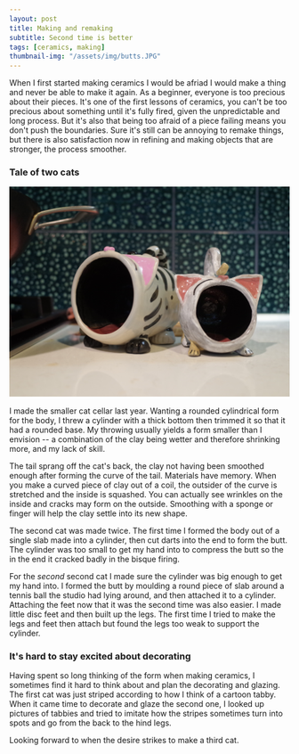 ```yaml
---
layout: post
title: Making and remaking
subtitle: Second time is better
tags: [ceramics, making]
thumbnail-img: "/assets/img/butts.JPG"
---
```


When I first started making ceramics I would be afriad I would make a thing and never be able to make it again. As a beginner, everyone is too precious about their pieces. It's one of the first lessons of ceramics, you can't be too precious about something until it's fully fired, given the unpredictable and long process. But it's also that being too afraid of a piece failing means you don't push the boundaries. Sure it's still can be annoying to remake things, but there is also satisfaction now in refining and making objects that are stronger, the process smoother. 

### Tale of two cats

![two ceramic cat shaped salt cellars](/assets/img/GR044692.JPG)

I made the smaller cat cellar last year. Wanting a rounded cylindrical form for the body, I threw a cylinder with a thick bottom then trimmed it so that it had a rounded base. My throwing usually yields a form smaller than I envision -- a combination of the clay being wetter and therefore shrinking more, and my lack of skill. 

The tail sprang off the cat's back, the clay not having been smoothed enough after forming the curve of the tail. Materials have memory. When you make a curved piece of clay out of a coil, the outsider of the curve is stretched and the inside is squashed. You can actually see wrinkles on the inside and cracks may form on the outside. Smoothing with a sponge or finger will help the clay settle into its new shape. 

The second cat was made twice. The first time I formed the body out of a single slab made into a cylinder, then cut darts into the end to form the butt. The cylinder was too small to get my hand into to compress the butt so the in the end it cracked badly in the bisque firing. 

For the *second* second cat I made sure the cylinder was big enough to get my hand into. I formed the butt by moulding a round piece of slab around a tennis ball the studio had lying around, and then attached it to a cylinder. Attaching the feet now that it was the second time was also easier. I made little disc feet and then built up the legs. The first time I tried to make the legs and feet then attach but found the legs too weak to support the cylinder.

### It's hard to stay excited about decorating 

Having spent so long thinking of the form when making ceramics, I sometimes find it hard to think about and plan the decorating and glazing. The first cat was just striped according to how I think of a cartoon tabby. When it came time to decorate and glaze the second one, I looked up pictures of tabbies and tried to imitate how the stripes sometimes turn into spots and go from the back to the hind legs. 



Looking forward to when the desire strikes to make a third cat. 

